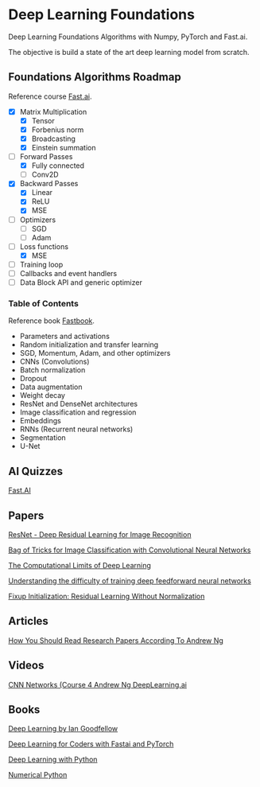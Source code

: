 # Deep Learning Foundations 

Deep Learning Foundations Algorithms with Numpy, PyTorch and Fast.ai.

The objective is build a state of the art deep learning model from scratch. 

## Foundations Algorithms Roadmap 

Reference course [Fast.ai](https://course19.fast.ai/part2).

- [x] Matrix Multiplication
	- [x] Tensor  
	- [x] Forbenius norm
	- [x] Broadcasting
	- [x] Einstein summation
- [ ] Forward Passes
	- [x] Fully connected
	- [ ] Conv2D 
- [x] Backward Passes
	- [x] Linear
	- [x] ReLU
	- [x] MSE
- [ ] Optimizers 
	- [ ] SGD
	- [ ] Adam
- [ ] Loss functions
	- [x] MSE
- [ ] Training loop
- [ ] Callbacks and event handlers
- [ ] Data Block API and generic optimizer

### Table of Contents 

Reference book [Fastbook](https://github.com/fastai/fastbook).

- Parameters and activations
- Random initialization and transfer learning
- SGD, Momentum, Adam, and other optimizers
- CNNs (Convolutions)
- Batch normalization
- Dropout
- Data augmentation
- Weight decay
- ResNet and DenseNet architectures
- Image classification and regression
- Embeddings
- RNNs (Recurrent neural networks)
- Segmentation
- U-Net

## AI Quizzes

[Fast.AI](https://aiquizzes.com/knowledgebase)

## Papers

[ResNet - Deep Residual Learning for Image Recognition](https://arxiv.org/abs/1512.03385)

[Bag of Tricks for Image Classification with Convolutional Neural Networks](https://arxiv.org/abs/1812.01187)

[The Computational Limits of Deep Learning](https://arxiv.org/pdf/2007.05558.pdf)

[Understanding the difficulty of training deep feedforward neural networks](http://proceedings.mlr.press/v9/glorot10a.html)

[Fixup Initialization: Residual Learning Without Normalization](https://arxiv.org/abs/1901.09321)

## Articles

[How You Should Read Research Papers According To Andrew Ng](https://towardsdatascience.com/how-you-should-read-research-papers-according-to-andrew-ng-stanford-deep-learning-lectures-98ecbd3ccfb3)

## Videos

[CNN Networks (Course 4 Andrew Ng DeepLearning.ai](https://www.youtube.com/playlist?list=PLkDaE6sCZn6Gl29AoE31iwdVwSG-KnDzF)

## Books

[Deep Learning by Ian Goodfellow](https://www.amazon.com/Deep-Learning-Adaptive-Computation-Machine/dp/0262035618/ref=sr_1_1?dchild=1&keywords=deep+learning&qid=1602810047&sr=8-1)

[Deep Learning for Coders with Fastai and PyTorch](https://www.amazon.com/Deep-Learning-Coders-fastai-PyTorch/dp/1492045527/ref=sr_1_2?dchild=1&keywords=pytorch&qid=1602810103&sr=8-2)

[Deep Learning with Python](https://www.amazon.com/Deep-Learning-Python-Francois-Chollet/dp/1617294438/ref=pd_sbs_14_6/134-8235874-0009145?_encoding=UTF8&pd_rd_i=1617294438&pd_rd_r=5b3ada07-9cb6-4ead-aa30-8260204b8afb&pd_rd_w=4j3ul&pd_rd_wg=23aJM&pf_rd_p=b65ee94e-1282-43fc-a8b1-8bf931f6dfab&pf_rd_r=T04DYGG0FSAFHXG95JKZ&psc=1&refRID=T04DYGG0FSAFHXG95JKZ)

[Numerical Python](https://www.amazon.com/Numerical-Python-Scientific-Applications-Matplotlib/dp/1484242459/ref=sr_1_1?dchild=1&keywords=numerical+Python&qid=1602810225&sr=8-1)
